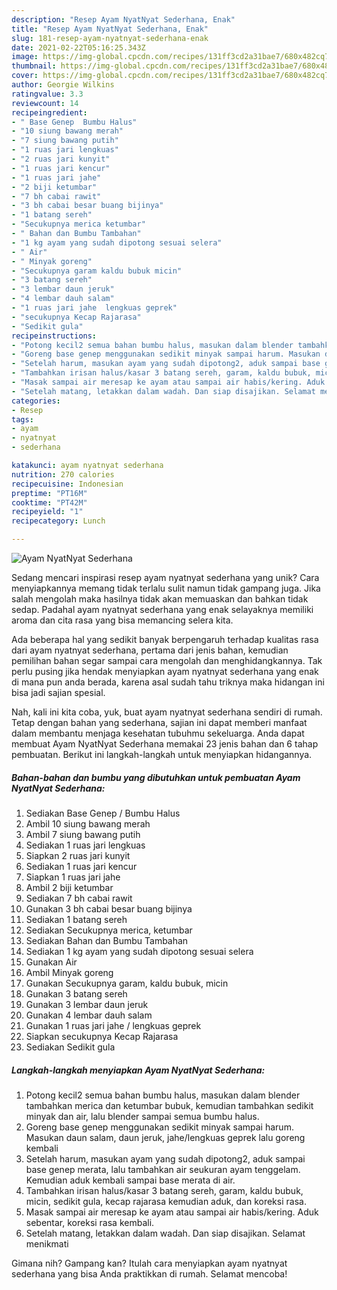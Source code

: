 ```yaml
---
description: "Resep Ayam NyatNyat Sederhana, Enak"
title: "Resep Ayam NyatNyat Sederhana, Enak"
slug: 181-resep-ayam-nyatnyat-sederhana-enak
date: 2021-02-22T05:16:25.343Z
image: https://img-global.cpcdn.com/recipes/131ff3cd2a31bae7/680x482cq70/ayam-nyatnyat-sederhana-foto-resep-utama.jpg
thumbnail: https://img-global.cpcdn.com/recipes/131ff3cd2a31bae7/680x482cq70/ayam-nyatnyat-sederhana-foto-resep-utama.jpg
cover: https://img-global.cpcdn.com/recipes/131ff3cd2a31bae7/680x482cq70/ayam-nyatnyat-sederhana-foto-resep-utama.jpg
author: Georgie Wilkins
ratingvalue: 3.3
reviewcount: 14
recipeingredient:
- " Base Genep  Bumbu Halus"
- "10 siung bawang merah"
- "7 siung bawang putih"
- "1 ruas jari lengkuas"
- "2 ruas jari kunyit"
- "1 ruas jari kencur"
- "1 ruas jari jahe"
- "2 biji ketumbar"
- "7 bh cabai rawit"
- "3 bh cabai besar buang bijinya"
- "1 batang sereh"
- "Secukupnya merica ketumbar"
- " Bahan dan Bumbu Tambahan"
- "1 kg ayam yang sudah dipotong sesuai selera"
- " Air"
- " Minyak goreng"
- "Secukupnya garam kaldu bubuk micin"
- "3 batang sereh"
- "3 lembar daun jeruk"
- "4 lembar dauh salam"
- "1 ruas jari jahe  lengkuas geprek"
- "secukupnya Kecap Rajarasa"
- "Sedikit gula"
recipeinstructions:
- "Potong kecil2 semua bahan bumbu halus, masukan dalam blender tambahkan merica dan ketumbar bubuk, kemudian tambahkan sedikit minyak dan air, lalu blender sampai semua bumbu halus."
- "Goreng base genep menggunakan sedikit minyak sampai harum. Masukan daun salam, daun jeruk, jahe/lengkuas geprek lalu goreng kembali"
- "Setelah harum, masukan ayam yang sudah dipotong2, aduk sampai base genep merata, lalu tambahkan air seukuran ayam tenggelam. Kemudian aduk kembali sampai base merata di air."
- "Tambahkan irisan halus/kasar 3 batang sereh, garam, kaldu bubuk, micin, sedikit gula, kecap rajarasa kemudian aduk, dan koreksi rasa."
- "Masak sampai air meresap ke ayam atau sampai air habis/kering. Aduk sebentar, koreksi rasa kembali."
- "Setelah matang, letakkan dalam wadah. Dan siap disajikan. Selamat menikmati"
categories:
- Resep
tags:
- ayam
- nyatnyat
- sederhana

katakunci: ayam nyatnyat sederhana 
nutrition: 270 calories
recipecuisine: Indonesian
preptime: "PT16M"
cooktime: "PT42M"
recipeyield: "1"
recipecategory: Lunch

---
```



![Ayam NyatNyat Sederhana](https://img-global.cpcdn.com/recipes/131ff3cd2a31bae7/680x482cq70/ayam-nyatnyat-sederhana-foto-resep-utama.jpg)

Sedang mencari inspirasi resep ayam nyatnyat sederhana yang unik? Cara menyiapkannya memang tidak terlalu sulit namun tidak gampang juga. Jika salah mengolah maka hasilnya tidak akan memuaskan dan bahkan tidak sedap. Padahal ayam nyatnyat sederhana yang enak selayaknya memiliki aroma dan cita rasa yang bisa memancing selera kita.



Ada beberapa hal yang sedikit banyak berpengaruh terhadap kualitas rasa dari ayam nyatnyat sederhana, pertama dari jenis bahan, kemudian pemilihan bahan segar sampai cara mengolah dan menghidangkannya. Tak perlu pusing jika hendak menyiapkan ayam nyatnyat sederhana yang enak di mana pun anda berada, karena asal sudah tahu triknya maka hidangan ini bisa jadi sajian spesial.


Nah, kali ini kita coba, yuk, buat ayam nyatnyat sederhana sendiri di rumah. Tetap dengan bahan yang sederhana, sajian ini dapat memberi manfaat dalam membantu menjaga kesehatan tubuhmu sekeluarga. Anda dapat membuat Ayam NyatNyat Sederhana memakai 23 jenis bahan dan 6 tahap pembuatan. Berikut ini langkah-langkah untuk menyiapkan hidangannya.

<!--inarticleads1-->

##### Bahan-bahan dan bumbu yang dibutuhkan untuk pembuatan Ayam NyatNyat Sederhana:

1. Sediakan  Base Genep / Bumbu Halus
1. Ambil 10 siung bawang merah
1. Ambil 7 siung bawang putih
1. Sediakan 1 ruas jari lengkuas
1. Siapkan 2 ruas jari kunyit
1. Sediakan 1 ruas jari kencur
1. Siapkan 1 ruas jari jahe
1. Ambil 2 biji ketumbar
1. Sediakan 7 bh cabai rawit
1. Gunakan 3 bh cabai besar buang bijinya
1. Sediakan 1 batang sereh
1. Sediakan Secukupnya merica, ketumbar
1. Sediakan  Bahan dan Bumbu Tambahan
1. Sediakan 1 kg ayam yang sudah dipotong sesuai selera
1. Gunakan  Air
1. Ambil  Minyak goreng
1. Gunakan Secukupnya garam, kaldu bubuk, micin
1. Gunakan 3 batang sereh
1. Gunakan 3 lembar daun jeruk
1. Gunakan 4 lembar dauh salam
1. Gunakan 1 ruas jari jahe / lengkuas geprek
1. Siapkan secukupnya Kecap Rajarasa
1. Sediakan Sedikit gula




<!--inarticleads2-->

##### Langkah-langkah menyiapkan Ayam NyatNyat Sederhana:

1. Potong kecil2 semua bahan bumbu halus, masukan dalam blender tambahkan merica dan ketumbar bubuk, kemudian tambahkan sedikit minyak dan air, lalu blender sampai semua bumbu halus.
1. Goreng base genep menggunakan sedikit minyak sampai harum. Masukan daun salam, daun jeruk, jahe/lengkuas geprek lalu goreng kembali
1. Setelah harum, masukan ayam yang sudah dipotong2, aduk sampai base genep merata, lalu tambahkan air seukuran ayam tenggelam. Kemudian aduk kembali sampai base merata di air.
1. Tambahkan irisan halus/kasar 3 batang sereh, garam, kaldu bubuk, micin, sedikit gula, kecap rajarasa kemudian aduk, dan koreksi rasa.
1. Masak sampai air meresap ke ayam atau sampai air habis/kering. Aduk sebentar, koreksi rasa kembali.
1. Setelah matang, letakkan dalam wadah. Dan siap disajikan. Selamat menikmati




Gimana nih? Gampang kan? Itulah cara menyiapkan ayam nyatnyat sederhana yang bisa Anda praktikkan di rumah. Selamat mencoba!
